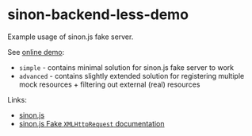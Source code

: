 # sinon-backend-less-demo

Example usage of sinon.js fake server.

See [online demo](http://ducin.github.io/sinon-backend-less-demo/):
* `simple` - contains minimal solution for sinon.js fake server to work
* `advanced` - contains slightly extended solution for registering multiple mock resources + filtering out external (real) resources

Links:
* [sinon.js](sinonjs.org)
* [sinon.js Fake `XMLHttpRequest` documentation](http://sinonjs.org/docs/#server)

